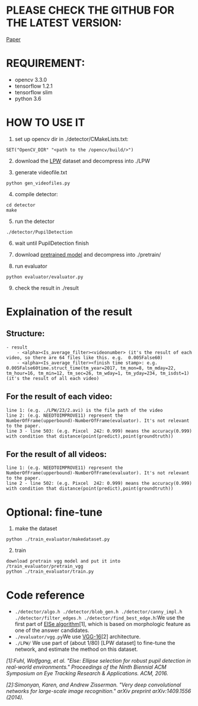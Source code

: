 # PLEASE CHECK THE GITHUB FOR THE LATEST VERSION:
[Paper](https://arxiv.org/abs/1805.00311)
# REQUIREMENT:
- opencv 3.3.0
- tensorflow 1.2.1
- tensorflow slim
- python 3.6

# HOW TO USE IT
1. set up opencv dir in ./detector/CMakeLists.txt: 
```
SET("OpenCV_DIR" "<path to the /opencv/build/>")
```

2. download the [LPW](http://datasets.d2.mpi-inf.mpg.de/tonsen/LPW.zip) dataset and decompress into ./LPW

3. generate videofile.txt
```
python gen_videofiles.py
```

4. compile detector:
```
cd detector
make
```
5. run the detector
```
./detector/PupilDetection
```

6. wait until PupilDetection finish

7. download [pretrained model](https://drive.google.com/file/d/1f6AcGv_7w6o5wr24cIId9wN56wedv5YY/view?usp=sharing) and decompress into ./pretrain/

8. run evaluator
```
python evaluator/evaluator.py
```

9. check the result in ./result

# Explaination of the result
## Structure:

```
- result
    - <alpha><Is_average_filter><videonumber> (it's the result of each video, so there are 64 files like this. e.g.  0.005False60)
    - <alpha><Is_average_filter><finish time stamp>: e.g. 0.005False60time.struct_time(tm_year=2017, tm_mon=8, tm_mday=22, tm_hour=16, tm_min=12, tm_sec=26, tm_wday=1, tm_yday=234, tm_isdst=1) (it's the result of all each video)
```


## For the result of each video:

```
line 1: (e.g. ./LPW/23/2.avi) is the file path of the video
line 2: (e.g. NEEDTOIMPROVE11) represent the NumberOfFrame(upperbound)-NumberOfFrame(evaluator). It's not relevant to the paper.
line 3 - line 503: (e.g. Pixcel  242: 0.999) means the accuracy(0.999) with condition that distance(point(predict),point(groundtruth))
```

## For the result of all videos:

```
line 1: (e.g. NEEDTOIMPROVE11) represent the NumberOfFrame(upperbound)-NumberOfFrame(evaluator). It's not relevant to the paper.
line 2 - line 502: (e.g. Pixcel  242: 0.999) means the accuracy(0.999) with condition that distance(point(predict),point(groundtruth))
```

# Optional: fine-tune

1. make the dataset
```
python ./train_evaluator/makedataset.py
```
2. train
```
download pretrain vgg model and put it into /train_evaluator/pretrain_vgg
python ./train_evaluator/train.py
```

# Code reference

- `./detector/algo.h ./detector/blob_gen.h ./detector/canny_impl.h ./detector/filter_edges.h ./detector/find_best_edge.h`:We use the first part of [ElSe algorithm](https://arxiv.org/pdf/1511.06575.pdf)[1], which is based on morphologic feature as one of the answer candidates.
- `./evaluator/vgg.py`We use [VGG-16](http://arxiv.org/pdf/1409.1556.pdf)[2] architecture.
- `./LPW/` We use part of (about 1/80) [LPW dataset] to fine-tune the network, and estimate the method on this dataset.

*[1]:Fuhl, Wolfgang, et al. "Else: Ellipse selection for robust pupil detection in real-world environments." Proceedings of the Ninth Biennial ACM Symposium on Eye Tracking Research & Applications. ACM, 2016.*

*[2]:Simonyan, Karen, and Andrew Zisserman. "Very deep convolutional networks for large-scale image recognition." arXiv preprint arXiv:1409.1556 (2014).*
